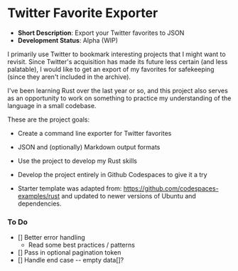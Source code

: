 # Twitter Favorite Exporter

- **Short Description**: Export your Twitter favorites to JSON
- **Development Status**: Alpha (WIP)

I primarily use Twitter to bookmark interesting projects that I might want to revisit. Since Twitter's acquisition has made its future less certain (and less palatable), I would like to get an export of my favorites for safekeeping (since they aren't included in the archive).

I've been learning Rust over the last year or so, and this project also serves as an opportunity to work on something to practice my understanding of the language in a small codebase.

These are the project goals:

- Create a command line exporter for Twitter favorites
- JSON and (optionally) Markdown output formats
- Use the project to develop my Rust skills
- Develop the project entirely in Github Codespaces to give it a try

- Starter template was adapted from: https://github.com/codespaces-examples/rust and updated to newer versions of Ubuntu and dependencies.

### To Do

- [] Better error handling
    - Read some best practices / patterns
- [] Pass in optional pagination token
- [] Handle end case -- empty data[]?